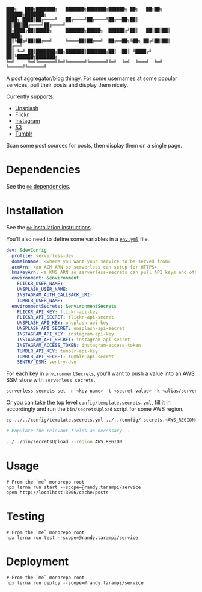 ```plaintext
███╗   ███╗███████╗   ███████╗███████╗██████╗ ██╗   ██╗██╗ ██████╗███████╗
████╗ ████║██╔════╝   ██╔════╝██╔════╝██╔══██╗██║   ██║██║██╔════╝██╔════╝
██╔████╔██║█████╗     ███████╗█████╗  ██████╔╝██║   ██║██║██║     █████╗
██║╚██╔╝██║██╔══╝     ╚════██║██╔══╝  ██╔══██╗╚██╗ ██╔╝██║██║     ██╔══╝
██║ ╚═╝ ██║███████╗██╗███████║███████╗██║  ██║ ╚████╔╝ ██║╚██████╗███████╗
╚═╝     ╚═╝╚══════╝╚═╝╚══════╝╚══════╝╚═╝  ╚═╝  ╚═══╝  ╚═╝ ╚═════╝╚══════╝
```

A post aggregator/blog thingy. For some usernames at some popular services, pull their posts and display them nicely.

Currently supports:
- [Unsplash](https://unsplash.com/documentation)
- [Flickr](https://www.flickr.com/services/api/)
- [Instagram](https://www.instagram.com/developer/)
- [S3](https://github.com/Automattic/knox)
- [Tumblr](https://www.tumblr.com/docs/en/api/v2)

Scan some post sources for posts, then display them on a single page.

# Dependencies

See the [`me` dependencies](../../README.md#Dependencies).

# Installation

See the [`me` installation instructions](../../README.md#Installation).

You'll also need to define some variables in a [`env.yml`](https://github.com/randytarampi/me.posts/blob/master/env.yml) file.

```yml
dev: &devConfig
  profile: serverless-dev
  domainName: <where you want your service to be served from>
  acmArn: <an ACM ARN so serverless can setup for HTTPS>
  kmsKeyArn: <a KMS ARN so serverless-secrets can pull API keys and other `environmentSecrets` out of the SSM store>
  environment: &environment
    FLICKR_USER_NAME:
    UNSPLASH_USER_NAME:
    INSTAGRAM_AUTH_CALLBACK_URI:
    TUMBLR_USER_NAME:
  environmentSecrets: &environmentSecrets
    FLICKR_API_KEY: flickr-api-key
    FLICKR_API_SECRET: flickr-api-secret
    UNSPLASH_API_KEY: unsplash-api-key
    UNSPLASH_API_SECRET: unsplash-api-secret
    INSTAGRAM_API_KEY: instagram-api-key
    INSTAGRAM_API_SECRET: instagram-api-secret
    INSTAGRAM_ACCESS_TOKEN: instagram-access-token
    TUMBLR_API_KEY: tumblr-api-key
    TUMBLR_API_SECRET: tumblr-api-secret
    SENTRY_DSN: sentry-dsn
```

For each key in `environmentSecrets`, you'll want to push a value into an AWS SSM store with `serverless secrets`.

```bash
serverless secrets set -n <key name> -t <secret value> -k <alias/serverless-dev|alias/serverless-prd>
```

Or you can take the top level `config/template.secrets.yml`, fill it in accordingly and run the `bin/secretsUpload` script for some AWS region.

```bash
cp ../../config/template.secrets.yml ../../config/.secrets.<AWS_REGION>.yml # Create a region specific template file

# Populate the relevant fields as necessary...

../../bin/secretsUpload --region AWS_REGION
```

# Usage

```
# From the `me` monorepo root
npx lerna run start --scope=@randy.tarampi/service
open http://localhost:3006/cache/posts
```

# Testing

```
# From the `me` monorepo root
npx lerna run test --scope=@randy.tarampi/service
```

# Deployment

```
# From the `me` monorepo root
npx lerna run deploy --scope=@randy.tarampi/service
```
